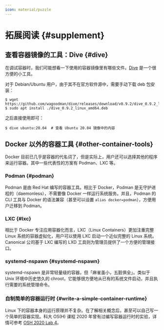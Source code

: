 ```yaml
---
icon: material/puzzle
---
```


# 拓展阅读 {#supplement}

## 查看容器镜像的工具：Dive {#dive}

在调试容器时，我们可能想看一下使用的容器镜像里有哪些文件。[Dive](https://github.com/wagoodman/dive) 是一个很方便的小工具。

对于 Debian/Ubuntu 用户，由于其不在官方软件源中，需要手动下载 deb 包安装：

```console
$ wget https://github.com/wagoodman/dive/releases/download/v0.9.2/dive_0.9.2_linux_amd64.deb
$ sudo apt install ./dive_0.9.2_linux_amd64.deb
```

之后直接使用即可：

```console
$ dive ubuntu:20.04  # 查看 Ubuntu 20.04 镜像中的内容
```

## Docker 以外的容器工具 {#other-container-tools}

Docker 目前已几乎是容器的代名词了，但是实际上，用户还可以选择其他的程序来运行容器。其中一些代表性的方案有 Podman、LXC 等。

### Podman {#podman}

Podman 是由 Red Hat 编写的容器工具。相比于 Docker，Podman 是无守护进程的（daemonless），不需要像 Docker 一样运行系统服务。并且，Podman 的 CLI 工具与 Docker 的语法兼容（甚至可以设置 `alias docker=podman`），方便用户迁移到 Podman。

### LXC {#lxc}

相比于 Docker 专注应用容器化而言，LXC（Linux Containers）更加注重完整 Linux 系统的容器虚拟化，用户可以使用 LXC 启动一个近似完整的 Linux 系统。Canonical 公司基于 LXC 编写的 LXD 工具则为管理员提供了一个方便的管理接口。

### systemd-nspawn {#systemd-nspawn}

systemd-nspawn 是非常轻量级的容器，但「麻雀虽小，五脏俱全」。类似于 Unix 环境中历史悠久的 chroot，它能够很方便地从已有的系统文件启动，并且执行需要的系统管理命令。

### 自制简单的容器运行时 {#write-a-simple-container-runtime}

Linux 下的容器本身的运行原理并不复杂。在了解相关概念后，甚至可以自己写一个简单的容器实现。科大 OS(H) 课程 2020 年曾有过编写容器运行时的实验，详情可参考 [OSH 2020 Lab 4](https://osh-2020.github.io/lab-4/)。
